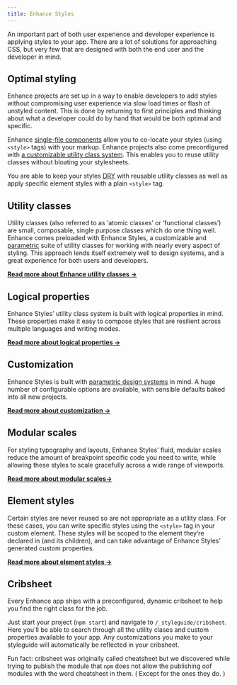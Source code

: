 ```yaml
---
title: Enhance Styles
---
```


An important part of both user experience and developer experience is applying styles to your app.
There are a lot of solutions for approaching CSS, but very few that are designed with both the end user and the developer in mind.

## Optimal styling

Enhance projects are set up in a way to enable developers to add styles without compromising user experience via slow load times or flash of unstyled content.
This is done by returning to first principles and thinking about what a developer could do by hand that would be both optimal and specific.

Enhance [single-file components](/docs/learn/concepts/single-file-components) allow you to co-locate your styles (using `<style>` tags) with your markup.
Enhance projects also come preconfigured with [a customizable utility class system](/docs/learn/concepts/styling/enhance-styles/utility-classes).
This enables you to reuse utility classes without bloating your stylesheets.

You are able to keep your styles [DRY](https://en.wikipedia.org/wiki/Don%27t_repeat_yourself) with reusable utility classes as well as apply specific element styles with a plain `<style>` tag.

## Utility classes

Utility classes (also referred to as ‘atomic classes’ or ‘functional classes’) are small, composable, single purpose classes which do one thing well. Enhance comes preloaded with Enhance Styles, a customizable and [parametric](https://en.wikipedia.org/wiki/Parametric_design) suite of utility classes for working with nearly every aspect of styling. This approach lends itself extremely well to design systems, and a great experience for both users and developers.

<doc-callout level="none" mark="🖍️">

**[Read more about Enhance utility classes →](/docs/learn/concepts/styling/enhance-styles/utility-classes)**

</doc-callout>

## Logical properties

Enhance Styles’ utility class system is built with logical properties in mind. These properties make it easy to compose styles that are resilient across multiple languages and writing modes.

<doc-callout level="none" mark="🔀">

**[Read more about logical properties →](/docs/learn/concepts/styling/enhance-styles/logical-properties)**

</doc-callout>

## Customization

Enhance Styles is built with [parametric design systems](https://en.wikipedia.org/wiki/Parametric_design) in mind. A huge number of configurable options are available, with sensible defaults baked into all new projects.

<doc-callout level="none" mark="🎛️">

**[Read more about customization →](/docs/learn/concepts/styling/enhance-styles/customization)**

</doc-callout>

## Modular scales

For styling typography and layouts, Enhance Styles’ fluid, modular scales reduce the amount of breakpoint specific code you need to write, while allowing these styles to scale gracefully across a wide range of viewports.

<doc-callout level="none" mark="📏">

**[Read more about modular scales→](/docs/learn/concepts/styling/enhance-styles/modular-scales)**

</doc-callout>

## Element styles

Certain styles are never reused so are not appropriate as a utility class. For these cases, you can write specific styles using the `<style>` tag in your custom element. These styles will be scoped to the element they’re declared in (and its children), and can take advantage of Enhance Styles’ generated custom properties.

<doc-callout level="none" mark="🎨">

**[Read more about element styles →](/docs/learn/concepts/styling/enhance-styles/element-styles)**

</doc-callout>

## Cribsheet

Every Enhance app ships with a preconfigured, dynamic cribsheet to help you find the right class for the job.

Just start your project (`npm start`) and navigate to `/_styleguide/cribsheet`. Here you'll be able to search through all the utility clases and custom properties available to your app. Any customizations you make to your styleguide will automatically be reflected in your cribsheet.

<doc-callout level="none" mark="🫠">

 Fun fact: cribsheet was originally called cheatsheet but we discovered while trying to publish the module that `npm` does not allow the publishing oof modules with the word cheatsheet in them. ( Except for the ones they do. )

</doc-callout>

